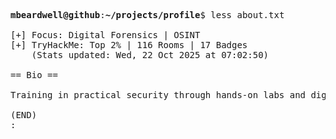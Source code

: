 <pre>

<strong>mbeardwell@github</strong>:<strong>~/projects/profile</strong>$ less about.txt

[+] Focus: Digital Forensics | OSINT
[+] TryHackMe: Top 2% | 116 Rooms | 17 Badges
    (Stats updated: Wed, 22 Oct 2025 at 07:02:50)

== Bio ==

Training in practical security through hands-on labs and digital investigations.

(END)
:
</pre>
